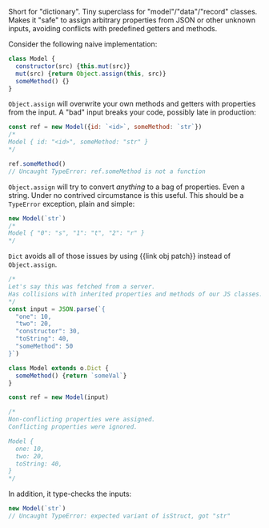 Short for "dictionary". Tiny superclass for "model"/"data"/"record" classes. Makes it "safe" to assign arbitrary properties from JSON or other unknown inputs, avoiding conflicts with predefined getters and methods.

Consider the following naive implementation:

```js
class Model {
  constructor(src) {this.mut(src)}
  mut(src) {return Object.assign(this, src)}
  someMethod() {}
}
```

`Object.assign` will overwrite your own methods and getters with properties from the input. A "bad" input breaks your code, possibly late in production:

```js
const ref = new Model({id: `<id>`, someMethod: `str`})
/*
Model { id: "<id>", someMethod: "str" }
*/

ref.someMethod()
// Uncaught TypeError: ref.someMethod is not a function
```

`Object.assign` will try to convert _anything_ to a bag of properties. Even a string. Under no contrived circumstance is this useful. This should be a `TypeError` exception, plain and simple:

```js
new Model(`str`)
/*
Model { "0": "s", "1": "t", "2": "r" }
*/
```

`Dict` avoids all of those issues by using {{link obj patch}} instead of `Object.assign`.

```js
/*
Let's say this was fetched from a server.
Has collisions with inherited properties and methods of our JS classes.
*/
const input = JSON.parse(`{
  "one": 10,
  "two": 20,
  "constructor": 30,
  "toString": 40,
  "someMethod": 50
}`)

class Model extends o.Dict {
  someMethod() {return `someVal`}
}

const ref = new Model(input)

/*
Non-conflicting properties were assigned.
Conflicting properties were ignored.

Model {
  one: 10,
  two: 20,
  toString: 40,
}
*/
```

In addition, it type-checks the inputs:

```js
new Model(`str`)
// Uncaught TypeError: expected variant of isStruct, got "str"
```
